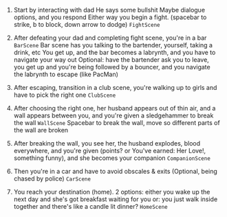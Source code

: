 1. Start by interacting with dad
    He says some bullshit
    Maybe dialogue options, and you respond
    Either way you begin a fight. (spacebar to strike, b to block, down arrow to dodge)
    `FightScene`

2. After defeating your dad and completing fight scene, you're in a bar
    `BarScene`
    Bar scene has you talking to the bartender, yourself, taking a drink, etc
    You get up, and the bar becomes a labrynth, and you have to navigate your way out
        Optional: have the bartender ask you to leave, you get up and you're being followed by a bouncer, and you navigate the labrynth to escape (like PacMan)

3. After escaping, transition in a club scene, you're walking up to girls and have to pick the right one
    `ClubScene`

4. After choosing the right one, her husband appears out of thin air, and a wall appears between you, and you're given a sledgehammer to break the wall
    `WallScene`
    Spacebar to break the wall, move so different parts of the wall are broken

5. After breaking the wall, you see her, the husband explodes, blood everywhere, and you're given (points? or You've earned: Her Love!, something funny), and she becomes your companion
    `CompanionScene`

6. Then you're in a car and have to avoid obscales & exits
    (Optional, being chased by police)
    `CarScene`

7. You reach your destination (home).
    2 options: either you wake up the next day and she's got breakfast waiting for you
        or: you just walk inside together and there's like a candle lit dinner?
    `HomeScene`